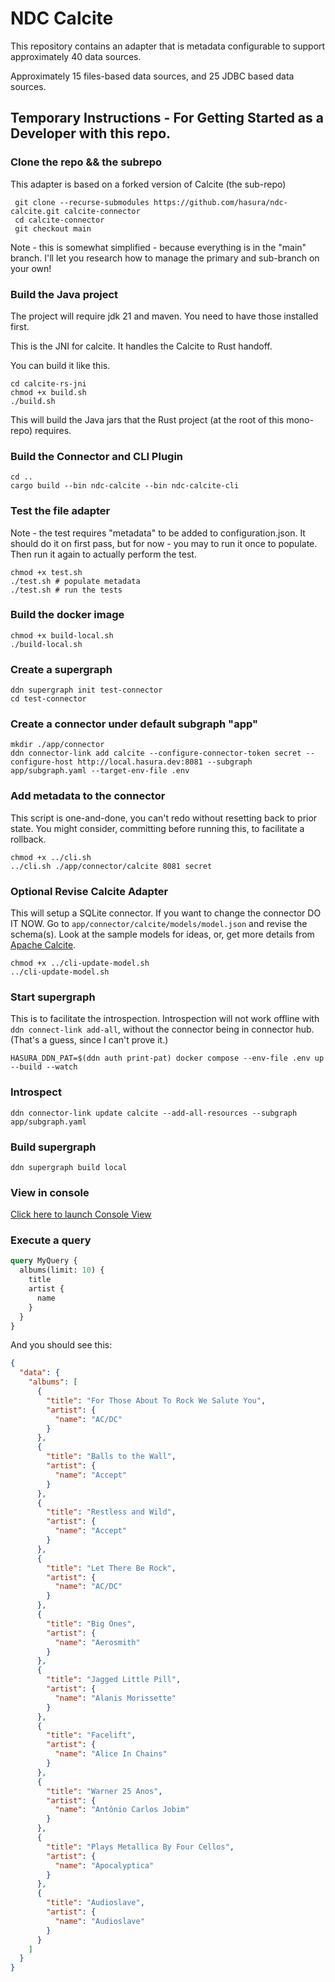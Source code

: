 # NDC Calcite

This repository contains an adapter that is metadata configurable to support approximately 40 data sources.

Approximately 15 files-based data sources, and 25 JDBC based data sources.

## Temporary Instructions - For Getting Started as a Developer with this repo.

### Clone the repo && the subrepo

This adapter is based on a forked version of Calcite (the sub-repo)

```shell
 git clone --recurse-submodules https://github.com/hasura/ndc-calcite.git calcite-connector
 cd calcite-connector
 git checkout main
```

Note - this is somewhat simplified - because everything is in the "main" branch. I'll let you research how to manage
the primary and sub-branch on your own!

### Build the Java project

The project will require jdk 21 and maven. You need to have those installed first.

This is the JNI for calcite. It handles the Calcite to Rust handoff.

You can build it like this.
```shell
cd calcite-rs-jni
chmod +x build.sh
./build.sh
```

This will build the Java jars that the Rust project (at the root of this mono-repo) requires.

### Build the Connector and CLI Plugin

```shell
cd ..
cargo build --bin ndc-calcite --bin ndc-calcite-cli
```

### Test the file adapter

Note - the test requires "metadata" to be added to configuration.json.
It should do it on first pass, but for now - you may to run it once to populate.
Then run it again to actually perform the test.

```shell
chmod +x test.sh
./test.sh # populate metadata
./test.sh # run the tests
```
### Build the docker image

```shell
chmod +x build-local.sh
./build-local.sh
```

### Create a supergraph

```shell
ddn supergraph init test-connector
cd test-connector
```

### Create a connector under default subgraph "app"
```shell
mkdir ./app/connector
ddn connector-link add calcite --configure-connector-token secret --configure-host http://local.hasura.dev:8081 --subgraph app/subgraph.yaml --target-env-file .env
```

### Add metadata to the connector

This script is one-and-done, you can't redo without resetting back to prior state.
You might consider, committing before running this, to facilitate a rollback.
```shell
chmod +x ../cli.sh
../cli.sh ./app/connector/calcite 8081 secret
```

### Optional Revise Calcite Adapter

This will setup a SQLite connector. If you want to change the connector DO IT NOW. Go to `app/connector/calcite/models/model.json` and revise the schema(s).
Look at the sample models for ideas, or, get more details from [Apache Calcite](https://calcite.apache.org/docs/adapter.html).

```shell
chmod +x ../cli-update-model.sh
../cli-update-model.sh
```

### Start supergraph

This is to facilitate the introspection. Introspection will not work offline
with `ddn connect-link add-all`, without the connector being in connector hub.
(That's a guess, since I can't prove it.)

```shell
HASURA_DDN_PAT=$(ddn auth print-pat) docker compose --env-file .env up --build --watch
```

### Introspect

```shell
ddn connector-link update calcite --add-all-resources --subgraph app/subgraph.yaml
```

### Build supergraph

```shell
ddn supergraph build local
```

### View in console

[Click here to launch Console View](https://console.hasura.io/local/graphql?url=http://localhost:3000)

### Execute a query

```graphql
query MyQuery {
  albums(limit: 10) {
    title
    artist {
      name
    }
  }
}
```

And you should see this:

```json
{
  "data": {
    "albums": [
      {
        "title": "For Those About To Rock We Salute You",
        "artist": {
          "name": "AC/DC"
        }
      },
      {
        "title": "Balls to the Wall",
        "artist": {
          "name": "Accept"
        }
      },
      {
        "title": "Restless and Wild",
        "artist": {
          "name": "Accept"
        }
      },
      {
        "title": "Let There Be Rock",
        "artist": {
          "name": "AC/DC"
        }
      },
      {
        "title": "Big Ones",
        "artist": {
          "name": "Aerosmith"
        }
      },
      {
        "title": "Jagged Little Pill",
        "artist": {
          "name": "Alanis Morissette"
        }
      },
      {
        "title": "Facelift",
        "artist": {
          "name": "Alice In Chains"
        }
      },
      {
        "title": "Warner 25 Anos",
        "artist": {
          "name": "Antônio Carlos Jobim"
        }
      },
      {
        "title": "Plays Metallica By Four Cellos",
        "artist": {
          "name": "Apocalyptica"
        }
      },
      {
        "title": "Audioslave",
        "artist": {
          "name": "Audioslave"
        }
      }
    ]
  }
}
```
